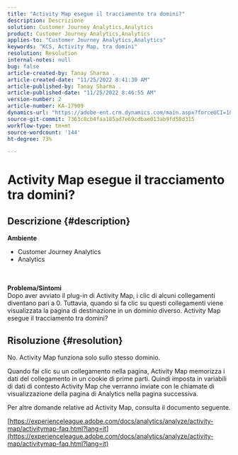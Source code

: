 ```yaml
---
title: "Activity Map esegue il tracciamento tra domini?"
description: Descrizione
solution: Customer Journey Analytics,Analytics
product: Customer Journey Analytics,Analytics
applies-to: "Customer Journey Analytics,Analytics"
keywords: "KCS, Activity Map, tra domini"
resolution: Resolution
internal-notes: null
bug: false
article-created-by: Tanay Sharma .
article-created-date: "11/25/2022 8:41:30 AM"
article-published-by: Tanay Sharma .
article-published-date: "11/25/2022 8:46:55 AM"
version-number: 2
article-number: KA-17909
dynamics-url: "https://adobe-ent.crm.dynamics.com/main.aspx?forceUCI=1&pagetype=entityrecord&etn=knowledgearticle&id=fc907bf3-9c6c-ed11-9561-6045bd006e5a"
source-git-commit: 7363c8cb4faa185ad7e69cdbae013ab9fd58d315
workflow-type: tm+mt
source-wordcount: '144'
ht-degree: 73%

---
```


# Activity Map esegue il tracciamento tra domini?

## Descrizione {#description}

<b>Ambiente</b>
- Customer Journey Analytics
- Analytics

<br> <br><b>Problema/Sintomi</b><br>Dopo aver avviato il plug-in di Activity Map, i clic di alcuni collegamenti diventano pari a 0. Tuttavia, quando si fa clic su questi collegamenti viene visualizzata la pagina di destinazione in un dominio diverso. Activity Map esegue il tracciamento tra domini?<br>

## Risoluzione {#resolution}


No. Activity Map funziona solo sullo stesso dominio.

Quando fai clic su un collegamento nella pagina, Activity Map memorizza i dati del collegamento in un cookie di prime parti. Quindi imposta in variabili di dati di contesto Activity Map che verranno inviate con le chiamate di visualizzazione della pagina di Analytics nella pagina successiva.

Per altre domande relative ad Activity Map, consulta il documento seguente.

[https://experienceleague.adobe.com/docs/analytics/analyze/activity-map/activitymap-faq.html?lang=it](https://experienceleague.adobe.com/docs/analytics/analyze/activity-map/activitymap-faq.html?lang=it)


